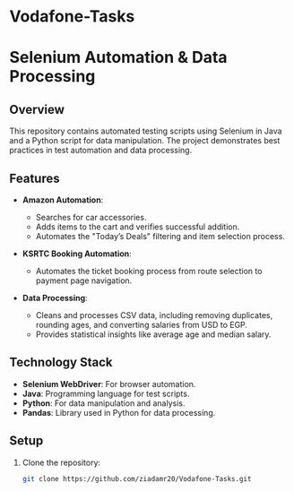 # Vodafone-Tasks
# Selenium Automation & Data Processing

## Overview
This repository contains automated testing scripts using Selenium in Java and a Python script for data manipulation. The project demonstrates best practices in test automation and data processing.

## Features
- **Amazon Automation**: 
  - Searches for car accessories.
  - Adds items to the cart and verifies successful addition.
  - Automates the "Today’s Deals" filtering and item selection process.

- **KSRTC Booking Automation**: 
  - Automates the ticket booking process from route selection to payment page navigation.

- **Data Processing**: 
  - Cleans and processes CSV data, including removing duplicates, rounding ages, and converting salaries from USD to EGP.
  - Provides statistical insights like average age and median salary.

## Technology Stack
- **Selenium WebDriver**: For browser automation.
- **Java**: Programming language for test scripts.
- **Python**: For data manipulation and analysis.
- **Pandas**: Library used in Python for data processing.

## Setup
1. Clone the repository:
   ```bash
   git clone https://github.com/ziadamr20/Vodafone-Tasks.git
